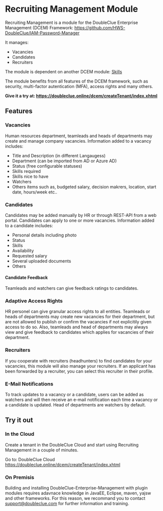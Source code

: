 # Recruiting Management Module

Recruiting Management is a module for the DoubleClue Enterprise Management (DCEM) Framework: https://github.com/HWS-DoubleClue/IAM-Password-Manager

It manages:
- Vacancies
- Candidates
- Recruiters  

The module is dependent on another DCEM module: [Skills](https://github.com/HWS-DoubleClue/Skills-Management)

The module benefits from all features of the DCEM framework, such as security, multi-factor autentication (MFA), access rights and many others.

**Give it a try at: https://doubleclue.online/dcem/createTenant/index.xhtml**
	
## Features

### Vacancies
Human resources department, teamleads and heads of departments may create and manage company vacancies. 
Information added to a vacancy includes:
 - Title and Description (in different Langaugess)
 - Department (can be imported from AD or Azure AD)
 - Status (free configurable statuses)
 - Skills required
 - Skills nice to have
 - Watchers
 - Others items such as, budgeted salary, decision makrers, location, start date, hours/week etc..

### Candidates
Candidates may be added manually by HR or through REST-API from a web portal.
Candidates can apply to one or more vacancies.
Information added to a candidate includes:
 - Personal details including photo
 - Status
 - Skills
 - Availability
 - Requested salary
 - Several uploaded documents
 - Others
 
#### Candidate Feedback
Teamleads and watchers can give feedback ratings to candidates. 

### Adaptive Access Rights 

HR personel can give granular access rights to all entities. 
Teamleads or heads of departments may create new vacancies for their department, but are not allowed to publish or confirm the vacancies if not explicitily given access to do so.
Also, teamleads and head of departments may always view and give feedback to candidates which applies for vacancies of their department. 


### Recruiters

If you cooperate with recruiters (headhunters) to find candidates for your vacancies, this module will also manage your recruiters. If an applicant has been forwarded by a recruiter, you can select this recruiter in their profile.

### E-Mail Notifications
To track updates to a vacancy or a candidate, users can be added as watchers and will then receive an e-mail notification each time a vacancy or a candidate is updated. Head of departments are watchers by default.

## Try it out

### In the Cloud

Create a tenant in the DoubleClue Cloud and start using Recruiting Management in a couple of minutes.
 
Go to: DoubleClue Cloud https://doubleclue.online/dcem/createTenant/index.xhtml

### On Premisis

Building and installing DoubleClue-Enterprise-Management with plugin modules requires adavnace knowledge in JavaEE, Eclipse, maven, yajsw and other frameworks. 
For this reason, we recommand you to contact support@doubleclue.com for further information and training.

